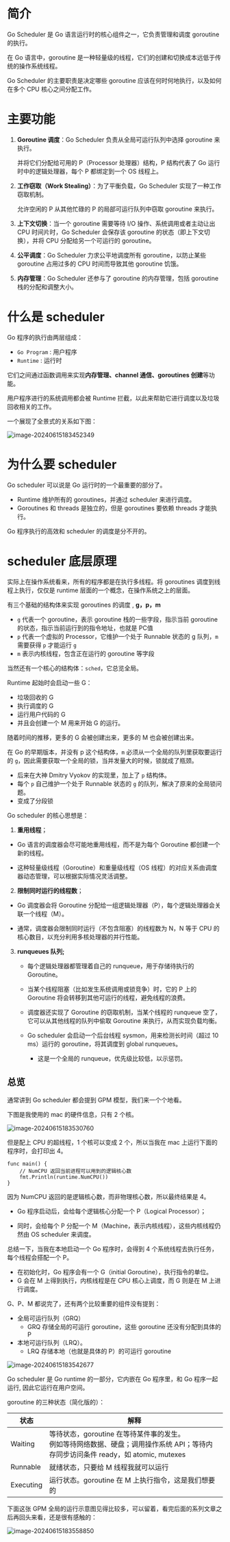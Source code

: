 # 简介

Go Scheduler 是 Go 语言运行时的核心组件之一，它负责管理和调度 goroutine 的执行。

在 Go 语言中，goroutine 是一种轻量级的线程，它们的创建和切换成本远低于传统的操作系统线程。

Go Scheduler 的主要职责是决定哪些 goroutine 应该在何时何地执行，以及如何在多个 CPU 核心之间分配工作。



# 主要功能

1. **Goroutine 调度**：Go Scheduler 负责从全局可运行队列中选择 goroutine 来执行。

   并将它们分配给可用的 P（Processor 处理器）结构，P 结构代表了 Go 运行时中的逻辑处理器，每个 P 都绑定到一个 OS 线程上。

2. **工作窃取（Work Stealing）**：为了平衡负载，Go Scheduler 实现了一种工作窃取机制。

   允许空闲的 P 从其他忙碌的 P 的局部可运行队列中窃取 goroutine 来执行。

3. **上下文切换**：当一个 goroutine 需要等待 I/O 操作、系统调用或者主动让出 CPU 时间片时，Go Scheduler 会保存该 goroutine 的状态（即上下文切换），并将 CPU 分配给另一个可运行的 goroutine。

4. **公平调度**：Go Scheduler 力求公平地调度所有 goroutine，以防止某些 goroutine 占用过多的 CPU 时间而导致其他 goroutine 饥饿。

5. **内存管理**：Go Scheduler 还参与了 goroutine 的内存管理，包括 goroutine 栈的分配和调整大小。



# 什么是 scheduler

Go 程序的执行由两层组成：

- `Go Program` : 用户程序
- `Runtime` : 运行时

它们之间通过函数调用来实现**内存管理、channel 通信、goroutines 创建**等功能。

用户程序进行的系统调用都会被 Runtime 拦截，以此来帮助它进行调度以及垃圾回收相关的工作。

一个展现了全景式的关系如下图：

![image-20240615183452349](../../../picture/image-20240615183452349.png)



# 为什么要 scheduler

Go scheduler 可以说是 Go 运行时的一个最重要的部分了。

- Runtime 维护所有的 goroutines，并通过 scheduler 来进行调度。
- Goroutines 和 threads 是独立的，但是 goroutines 要依赖 threads 才能执行。

Go 程序执行的高效和 scheduler 的调度是分不开的。



# scheduler 底层原理

实际上在操作系统看来，所有的程序都是在执行多线程。将 goroutines 调度到线程上执行，仅仅是 runtime 层面的一个概念，在操作系统之上的层面。

有三个基础的结构体来实现 goroutines 的调度 , **g，p，m**

- `g` 代表一个 goroutine，表示 goroutine 栈的一些字段，指示当前 goroutine 的状态，指示当前运行到的指令地址，也就是 PC值
- `p` 代表一个虚拟的 Processor，它维护一个处于 Runnable 状态的 g 队列，`m` 需要获得 `p` 才能运行 `g`
- `m` 表示内核线程，包含正在运行的 goroutine 等字段

当然还有一个核心的结构体：`sched`，它总览全局。

Runtime 起始时会启动一些 G：

- 垃圾回收的 G
- 执行调度的 G
- 运行用户代码的 G
- 并且会创建一个 M 用来开始 G 的运行。

随着时间的推移，更多的 G 会被创建出来，更多的 M 也会被创建出来。



在 Go 的早期版本，并没有 p 这个结构体，`m` 必须从一个全局的队列里获取要运行的 `g`，因此需要获取一个全局的锁，当并发量大的时候，锁就成了瓶颈。

- 后来在大神 Dmitry Vyokov 的实现里，加上了 `p` 结构体。
- 每个 `p` 自己维护一个处于 Runnable 状态的 `g` 的队列，解决了原来的全局锁问题。
- 变成了分段锁



Go scheduler 的核心思想是：

1. **重用线程**；

- Go 语言的调度器会尽可能地重用线程，而不是为每个 Goroutine 都创建一个新的线程。

- 这种轻量级线程（Goroutine）和重量级线程（OS 线程）的对应关系由调度器动态管理，可以根据实际情况灵活调整。

2. **限制同时运行的线程数**；

- Go 调度器会将 Goroutine 分配给一组逻辑处理器（P），每个逻辑处理器会关联一个线程（M）。

- 通常，调度器会限制同时运行（不包含阻塞）的线程数为 N，N 等于 CPU 的核心数目，以充分利用多核处理器的并行性能。

3. **runqueues 队列;**

   - 每个逻辑处理器都管理着自己的 runqueue，用于存储待执行的 Goroutine。

   - 当某个线程阻塞（比如发生系统调用或锁竞争）时，它的 P 上的 Goroutine 将会转移到其他可运行的线程，避免线程的浪费。
   - 调度器还实现了 Goroutine 的窃取机制，当某个线程的 runqueue 空了，它可以从其他线程的队列中偷取 Goroutine 来执行，从而实现负载均衡。
   - Go scheduler 会启动一个后台线程 sysmon，用来检测长时间（超过 10 ms）运行的 goroutine，将其调度到 global runqueues。
     - 这是一个全局的 runqueue，优先级比较低，以示惩罚。



## 总览

通常讲到 Go scheduler 都会提到 GPM 模型，我们来一个个地看。

下图是我使用的 mac 的硬件信息，只有 2 个核。

![image-20240615183530760](../../../picture/image-20240615183530760.png)

但是配上 CPU 的超线程，1 个核可以变成 2 个，所以当我在 mac 上运行下面的程序时，会打印出 4。

```golang
func main() {
	// NumCPU 返回当前进程可以用到的逻辑核心数
	fmt.Println(runtime.NumCPU())
}
```

因为 NumCPU 返回的是逻辑核心数，而非物理核心数，所以最终结果是 4。

- Go 程序启动后，会给每个逻辑核心分配一个 P（Logical Processor）；

- 同时，会给每个 P 分配一个 M（Machine，表示内核线程），这些内核线程仍然由 OS scheduler 来调度。



总结一下，当我在本地启动一个 Go 程序时，会得到 4 个系统线程去执行任务，每个线程会搭配一个 P。

- 在初始化时，Go 程序会有一个 G（initial Goroutine），执行指令的单位。
- G 会在 M 上得到执行，内核线程是在 CPU 核心上调度，而 G 则是在 M 上进行调度。



G、P、M 都说完了，还有两个比较重要的组件没有提到： 

- 全局可运行队列（GRQ）
  - GRQ 存储全局的可运行 goroutine，这些 goroutine 还没有分配到具体的 P
- 本地可运行队列（LRQ）。 
  - LRQ 存储本地（也就是具体的 P）的可运行 goroutine

![image-20240615183542677](../../../picture/image-20240615183542677.png)

Go scheduler 是 Go runtime 的一部分，它内嵌在 Go 程序里，和 Go 程序一起运行, 因此它运行在用户空间。

goroutine 的三种状态（简化版的）：

| 状态      | 解释                                                         |
| --------- | ------------------------------------------------------------ |
| Waiting   | 等待状态，goroutine 在等待某件事的发生。<br />例如等待网络数据、硬盘；调用操作系统 API；等待内存同步访问条件 ready，如 atomic, mutexes |
| Runnable  | 就绪状态，只要给 M 线程我就可以运行                          |
| Executing | 运行状态。goroutine 在 M 上执行指令，这是我们想要的          |

下面这张 GPM 全局的运行示意图见得比较多，可以留着，看完后面的系列文章之后再回头来看，还是很有感触的：

![image-20240615183558850](../../../picture/image-20240615183558850.png)
